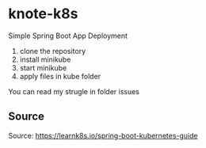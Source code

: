 # knote-k8s
Simple Spring Boot App Deployment

1. clone the repository
2. install minikube
3. start minikube
4. apply files in kube folder

You can read my strugle in folder issues

## Source
Source: https://learnk8s.io/spring-boot-kubernetes-guide
